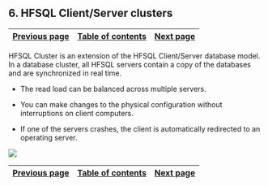 
## 6. HFSQL Client/Server clusters
			

| [Previous page](../Concepts_WB/1410087426.md) | [Table of contents](../Concepts_WB/1410087102.md) | [Next page](../Concepts_WB/1410087430.md) |
| --- | --- | --- |



<a name="NOTE1"></a>
<a name="NOTE1_1"></a>
HFSQL Cluster is an extension of the HFSQL Client/Server database model. In a database cluster, all HFSQL servers contain a copy of the databases and are synchronized in real time.

- The read load can be balanced across multiple servers.

- You can make changes to the physical configuration without interruptions on client computers.

- If one of the servers crashes, the client is automatically redirected to an operating server.


![](https://doc.pcsoft.fr/en-US/images/image.awp?langid=3&name=P5-Cluster%20HFSQL%20Client%20Serveur.gif)


| [Previous page](../Concepts_WB/1410087426.md) | [Table of contents](../Concepts_WB/1410087102.md) | [Next page](../Concepts_WB/1410087430.md) |
| --- | --- | --- |




